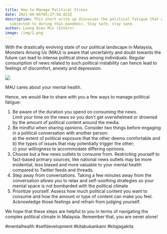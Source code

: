 ```yaml
---
title: How to Manage Political Stress
date: 2021-09-05T05:27:58.823Z
description: This short write up discusses the political fatigue that we are all
  subjected to during this pandemic. Stay safe, stay sane.
author: Loong Dien Min (Intern)
image: /img/2.png
---
```

With the drastically evolving state of our political landscape in Malaysia, Monsters Among Us (MAU) is aware that uncertainty and doubt towards the future can lead to intense political stress among individuals. Regular consumption of news related to such political instability can hence lead to feelings of discomfort, anxiety and depression.

![](/img/2.png)

MAU cares about your mental health.

Hence, we would like to share with you a few ways to manage political fatigue:

1. Be aware of the duration you spend on consuming the news. \
   Limit your time on the news so you don’t get overwhelmed or drowned by the amount of political content around the media.
2. Be mindful when sharing opinions.
   Consider two things before engaging in a political conversation with another person: \
   a) the extent of political exposure that the other deems comfortable and \
   b) the types of issues that may potentially trigger the other; \
   c) your willingness to accommodate differing opinions.
3. Choose but a few news outlets to consume from.
   Restricting yourself to fact-based primary sources, like national news outlets may be
   more evidential, less biased and more valuable to your mental health compared to Twitter feeds and threads.
4. Step away from conversations.
   Taking a few minutes away from the conversation allows you to relax and self-soothing strategies so your mental space is not bombarded with the political climate
5. Prioritize yourself.
   Assess how much political content you want to consume and how the amount or type of content can make you feel. Acknowledge those feelings and refrain from judging yourself.

We hope that these steps are helpful to you in terms of navigating the complex political climate in Malaysia. Remember that, you are never alone!

\#mentalhealth #selfdevelopment #kitabukankami #kitajagakita